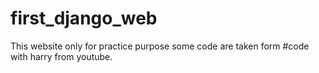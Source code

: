 # first_django_web

This website only for practice purpose some code are taken form #code with harry from youtube.
